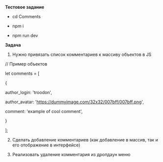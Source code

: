 **Тестовое задание**

* cd Comments

* npm i

* npm run dev

  
  
**Задача**
1. Нужно привязать список комментариев к массиву объектов в JS

// Пример объектов

let comments = [

{

author_login: 'troodon',

author_avatar: 'https://dummyimage.com/32x32/007bff/007bff.png',

comment: 'example of cool comment',

}

];

  

2. Сделать добавление комментариев (как добавление в массив, так и его отображение в интерфейсе)

3. Реализовать удаление комментария из дропдаун меню